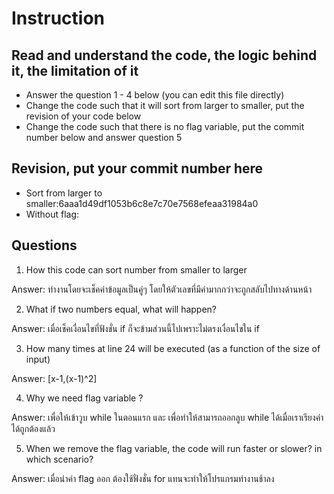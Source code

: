 ﻿# Instruction

## Read and understand the code, the logic behind it, the limitation of it
* Answer the question 1 - 4 below (you can edit this file directly)
* Change the code such that it will sort from larger to smaller, put the revision of your code below
* Change the code such that there is no flag variable, put the commit number below and answer question 5 


## Revision, put your commit number here
* Sort from larger to smaller:6aaa1d49df1053b6c8e7c70e7568efeaa31984a0
* Without flag:

## Questions
1. How this code can sort number from smaller to larger
 
Answer: ทำงานโดยจะเช็คค่าข้อมูลเป็นคู่ๆ โดยให้ตัวเลขที่มีค่ามากกว่าจะถูกสลับไปทางด้านหน้า

2. What if two numbers equal, what will happen? 

Answer: เมื่อเช็คเงื่อนไขที่ฟังชั่น if ก็จะข้ามส่วนนี้ไปเพราะไม่ตรงเงื่อนไขใน if

3. How many times at line 24 will be executed (as a function of the size of input) 

Answer: [x-1,(x-1)^2]

4. Why we need flag variable ? 

Answer: เพื่อให้เข้าวูบ while ในตอนแรก และ เพื่อทำให้สามารถออกลูบ while ได้เมื่อเราเรียงค่าได้ถูกต้องแล้ว

5. When we remove the flag variable, the code will run faster or slower? in which scenario? 

Answer: เมื่อนำค่า flag ออก ต้องใช้ฟั่งชั่น for แทนจะทำให้โปรแกรมทำงานช้าลง